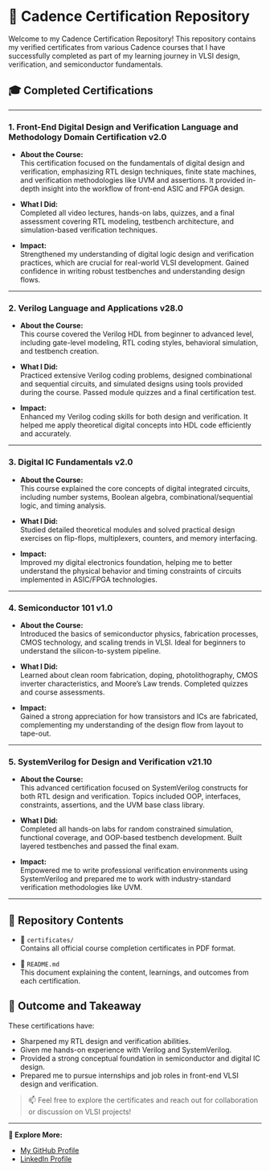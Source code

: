 # 🏅 Cadence Certification Repository

Welcome to my Cadence Certification Repository! This repository contains my verified certificates from various Cadence courses that I have successfully completed as part of my learning journey in VLSI design, verification, and semiconductor fundamentals.

## 🎓 Completed Certifications

---

### 1. **Front-End Digital Design and Verification Language and Methodology Domain Certification v2.0**

- **About the Course:**  
  This certification focused on the fundamentals of digital design and verification, emphasizing RTL design techniques, finite state machines, and verification methodologies like UVM and assertions. It provided in-depth insight into the workflow of front-end ASIC and FPGA design.

- **What I Did:**  
  Completed all video lectures, hands-on labs, quizzes, and a final assessment covering RTL modeling, testbench architecture, and simulation-based verification techniques.

- **Impact:**  
  Strengthened my understanding of digital logic design and verification practices, which are crucial for real-world VLSI development. Gained confidence in writing robust testbenches and understanding design flows.

---

### 2. **Verilog Language and Applications v28.0**

- **About the Course:**  
  This course covered the Verilog HDL from beginner to advanced level, including gate-level modeling, RTL coding styles, behavioral simulation, and testbench creation.

- **What I Did:**  
  Practiced extensive Verilog coding problems, designed combinational and sequential circuits, and simulated designs using tools provided during the course. Passed module quizzes and a final certification test.

- **Impact:**  
  Enhanced my Verilog coding skills for both design and verification. It helped me apply theoretical digital concepts into HDL code efficiently and accurately.

---

### 3. **Digital IC Fundamentals v2.0**

- **About the Course:**  
  This course explained the core concepts of digital integrated circuits, including number systems, Boolean algebra, combinational/sequential logic, and timing analysis.

- **What I Did:**  
  Studied detailed theoretical modules and solved practical design exercises on flip-flops, multiplexers, counters, and memory interfacing.

- **Impact:**  
  Improved my digital electronics foundation, helping me to better understand the physical behavior and timing constraints of circuits implemented in ASIC/FPGA technologies.

---

### 4. **Semiconductor 101 v1.0**

- **About the Course:**  
  Introduced the basics of semiconductor physics, fabrication processes, CMOS technology, and scaling trends in VLSI. Ideal for beginners to understand the silicon-to-system pipeline.

- **What I Did:**  
  Learned about clean room fabrication, doping, photolithography, CMOS inverter characteristics, and Moore’s Law trends. Completed quizzes and course assessments.

- **Impact:**  
  Gained a strong appreciation for how transistors and ICs are fabricated, complementing my understanding of the design flow from layout to tape-out.

---

### 5. **SystemVerilog for Design and Verification v21.10**

- **About the Course:**  
  This advanced certification focused on SystemVerilog constructs for both RTL design and verification. Topics included OOP, interfaces, constraints, assertions, and the UVM base class library.

- **What I Did:**  
  Completed all hands-on labs for random constrained simulation, functional coverage, and OOP-based testbench development. Built layered testbenches and passed the final exam.

- **Impact:**  
  Empowered me to write professional verification environments using SystemVerilog and prepared me to work with industry-standard verification methodologies like UVM.

---

## 📌 Repository Contents

- 📂 `certificates/`  
  Contains all official course completion certificates in PDF format.

- 📝 `README.md`  
  This document explaining the content, learnings, and outcomes from each certification.

## 🚀 Outcome and Takeaway

These certifications have:
- Sharpened my RTL design and verification abilities.
- Given me hands-on experience with Verilog and SystemVerilog.
- Provided a strong conceptual foundation in semiconductor and digital IC design.
- Prepared me to pursue internships and job roles in front-end VLSI design and verification.

> 📫 Feel free to explore the certificates and reach out for collaboration or discussion on VLSI projects!

---

**🔗 Explore More:**
- [My GitHub Profile](https://github.com/TGBChandra-sekhar)
- [LinkedIn Profile](https://www.linkedin.com/in/chandra-sekhar-tanuku-073a3a256)
